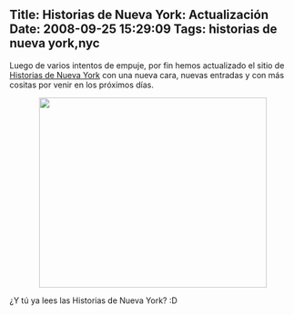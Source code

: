 Title: Historias de Nueva York: Actualización
Date: 2008-09-25 15:29:09
Tags: historias de nueva york,nyc
---
Luego de varios intentos de empuje, por fin hemos actualizado el sitio de <a href="http://historiasdenuevayork.com/">Historias de Nueva York</a> con una nueva cara, nuevas entradas y con más cositas por venir en los próximos días.

<div align="center"><a href="http://historiasdenuevayork.com"><img class="aligncenter size-full wp-image-663" title="scr_historiasny" src="http://damog.net/old/axiombox/2008/09/scr_historiasny.jpg" alt="" width="400" height="334" /></a></div>

¿Y tú ya lees las Historias de Nueva York? :D